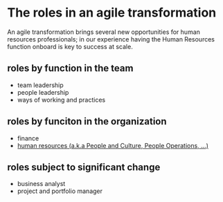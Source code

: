 # The roles in an agile transformation

An agile transformation brings several new opportunities for human resources professionals; in our experience having the Human Resources function onboard is key to success at scale.

## roles by function in the team

* team leadership
* people leadership
* ways of working and practices


## roles by funciton in the organization

* finance
* [human resources (a.k.a People and Culture, People Operations, ...)](./human-resources.md)



## roles subject to significant change

* business analyst
* project and portfolio manager
